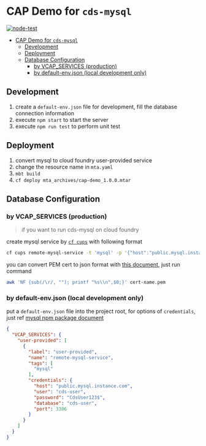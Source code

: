 # CAP Demo for `cds-mysql`

[![node-test](https://github.com/Soontao/odata-v4-cap-demo/actions/workflows/nodejs.yml/badge.svg?branch=mysql)](https://github.com/Soontao/odata-v4-cap-demo/actions/workflows/nodejs.yml)

- [CAP Demo for `cds-mysql`](#cap-demo-for-cds-mysql)
  - [Development](#development)
  - [Deployment](#deployment)
  - [Database Configuration](#database-configuration)
    - [by VCAP_SERVICES (production)](#by-vcap_services-production)
    - [by default-env.json (local development only)](#by-default-envjson-local-development-only)

## Development

1. create a `default-env.json` file for development, fill the database connection information
3. execute `npm start` to start the server
4. execute `npm run test` to perform unit test

## Deployment

1. convert mysql to cloud foundry user-provided service
2. change the resource name in `mta.yaml`
3. `mbt build`
4. `cf deploy mta_archives/cap-demo_1.0.0.mtar`

## Database Configuration

### by VCAP_SERVICES (production)

> if you want to run cds-mysql on cloud foundry

create mysql service by [`cf cups`](http://cli.cloudfoundry.org/en-US/cf/create-user-provided-service.html) with following format

```bash
cf cups remote-mysql-service -t 'mysql' -p '{"host":"public.mysql.instance.com","user":"cds-user","password":"CdsUser123$","database":"cds-user","port":3306,"ssl":{"ca":"-----BEGIN CERTIFICATE-----\n ......\n-----END CERTIFICATE-----\n"}}'
```

you can convert PEM cert to json format with [this document](https://docs.vmware.com/en/Unified-Access-Gateway/2.9/com.vmware.access-point-29-deploy-config/GUID-870AF51F-AB37-4D6C-B9F5-4BFEB18F11E9.html), just run command

```bash
awk 'NF {sub(/\r/, ""); printf "%s\\n",$0;}' cert-name.pem
```

### by default-env.json (local development only)

put a `default-env.json` file into the project root, for options of `credentials`, just ref [mysql npm package document](https://www.npmjs.com/package/mysql#connection-options)

```json
{
  "VCAP_SERVICES": {
    "user-provided": [
      {
        "label": "user-provided",
        "name": "remote-mysql-service",
        "tags": [
          "mysql"
        ],
        "credentials": {
          "host": "public.mysql.instance.com",
          "user": "cds-user",
          "password": "CdsUser123$",
          "database": "cds-user",
          "port": 3306
        }
      }
    ]
  }
}
```
